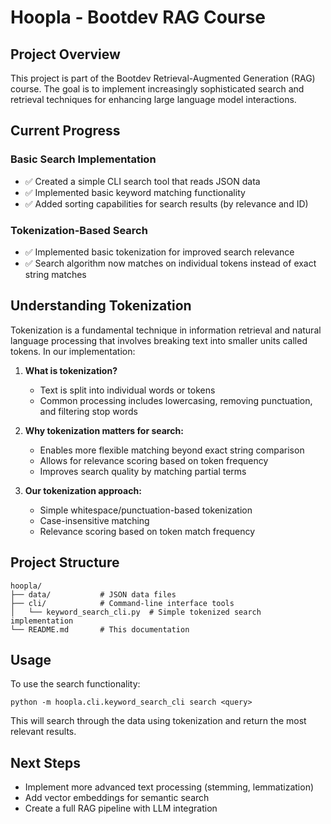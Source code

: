 # Hoopla - Bootdev RAG Course

## Project Overview
This project is part of the Bootdev Retrieval-Augmented Generation (RAG) course. The goal is to implement increasingly sophisticated search and retrieval techniques for enhancing large language model interactions.

## Current Progress

### Basic Search Implementation
- ✅ Created a simple CLI search tool that reads JSON data
- ✅ Implemented basic keyword matching functionality
- ✅ Added sorting capabilities for search results (by relevance and ID)

### Tokenization-Based Search
- ✅ Implemented basic tokenization for improved search relevance
- ✅ Search algorithm now matches on individual tokens instead of exact string matches

## Understanding Tokenization

Tokenization is a fundamental technique in information retrieval and natural language processing that involves breaking text into smaller units called tokens. In our implementation:

1. **What is tokenization?**
   - Text is split into individual words or tokens
   - Common processing includes lowercasing, removing punctuation, and filtering stop words

2. **Why tokenization matters for search:**
   - Enables more flexible matching beyond exact string comparison
   - Allows for relevance scoring based on token frequency
   - Improves search quality by matching partial terms

3. **Our tokenization approach:**
   - Simple whitespace/punctuation-based tokenization
   - Case-insensitive matching
   - Relevance scoring based on token match frequency

## Project Structure
```
hoopla/
├── data/           # JSON data files
├── cli/            # Command-line interface tools
│   └── keyword_search_cli.py  # Simple tokenized search implementation
└── README.md       # This documentation
```

## Usage
To use the search functionality:
```
python -m hoopla.cli.keyword_search_cli search <query>
```

This will search through the data using tokenization and return the most relevant results.

## Next Steps
- Implement more advanced text processing (stemming, lemmatization)
- Add vector embeddings for semantic search
- Create a full RAG pipeline with LLM integration

